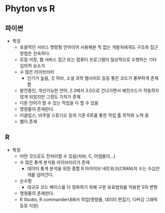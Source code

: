 # Phyton vs R
## 파이썬
 - 특징
 	 - 포괄적인 서비스 명령형 언어이어 사용해본 적 없는 개발자에게도 구조와 접근방법은 친숙하다.
 	 - 로컬 저장, 웹 서비스 접근 또는 컴퓨터 프로그램이 일상적으로 수행하는 기타 임의적 요소가 
 	 - 수 많은 라이브러리
 	 	 - 인기가 높음, 깃 허브, 소셜 과학 웹사이트 등등 좋은 코드가 풍부하게 존재함
 	 - 발전중인, 개선가능한 언어, 2.3에서 3.0으로 건너가면서 예전코드가 작동하지 않게 되었지만 그정도 가치가 존재
 	 - 다른 언어가 할 수 있는 작업을 다 할 수 있음
	 - 명령줄이 존재한다.
	 - 이클립스, 비주얼 스튜디오 등의 기존 IDE를 통한 작업 툴 최적화 노력 중
	 - 웹이 존재


## R
 - 특징
 	 - 어떤 것으로도 전처리할 수 있음(자바, C, 어셈블리...)
 	 - 수 많은 통계 분석용 라이브러리가 존재
	 	 - 데이터 통계 분석을 위한 종합 R 아카이브 네트워크(CRAN)의 수는 수십만개를 넘어간다.
	 - 순수함
	 	 - 대규모 코드 베이스를 더 정화하기 위해 구문 유효범위를 적용한 S의 변형
	 - 명령줄이 존재한다.
	 - R Studio, R commander내에서 작업(명령줄, 데이터 편집기, 디버깅 그래픽 등등 지원)

